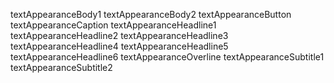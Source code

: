  textAppearanceBody1
 textAppearanceBody2
 textAppearanceButton
 textAppearanceCaption
 textAppearanceHeadline1
 textAppearanceHeadline2
 textAppearanceHeadline3
 textAppearanceHeadline4
 textAppearanceHeadline5
 textAppearanceHeadline6
 textAppearanceOverline
 textAppearanceSubtitle1
 textAppearanceSubtitle2
